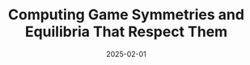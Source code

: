 ---
title: "Computing Game Symmetries and Equilibria That Respect Them"
collection: publications
# permalink: /publication/2023-08-19-The-Computational-Complexity-of-Single-Player-Imperfect-Recall-Games
# permalink: '/files/paper11.pdf' #../files/paper11.pdf #../files/preservinggametrafos.pdf #/files/paper1.pdf 
filelink: '/files/empty.pdf' 
# excerpt: 'This paper is about the number 1. The number 2 is left for future work.'
date: 2025-02-01
authors: 'Emanuel Tewolde, Brian Hu Zhang, Caspar Oesterheld, Tuomas Sandholm, and Vincent Conitzer'
status: 'To appear in'
venue: 'Association for the Advancement of Artificial Intelligence (AAAI) 2025'
# paperurl: 'https://www.ijcai.org/proceedings/2023/321'
# arxivurl:  'https://arxiv.org/abs/2406.15970'
#slidesurl: 'https://arxiv.org/abs/2111.00076'
#videourl: 'https://arxiv.org/abs/2111.00076'
#citation: 'Your Name, You. (2009). &quot;Paper Title Number 1.&quot; <i>Journal 1</i>. 1(1).'
# image: '/images/dblpicon.png'

#<a href=" ../files/CV_Emanuel_Tewolde_26_04_23.pdf " target="_blank"  rel="noopener noreferrer">CV</a>, Bla bla, <a href=" ../files/paper1.pdf " target="_blank"  rel="noopener noreferrer">paper1</a>, Bla bla, <a href=" ../files/preservinggametrafos.pdf " target="_blank"  rel="noopener noreferrer">GEB23preprint</a> 
---